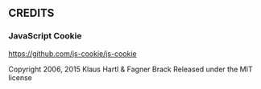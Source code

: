 ## CREDITS

### JavaScript Cookie

https://github.com/js-cookie/js-cookie

Copyright 2006, 2015 Klaus Hartl & Fagner Brack
Released under the MIT license

